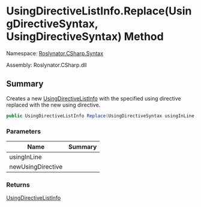 # UsingDirectiveListInfo\.Replace\(UsingDirectiveSyntax, UsingDirectiveSyntax\) Method

Namespace: [Roslynator.CSharp.Syntax](../../README.md)

Assembly: Roslynator\.CSharp\.dll

## Summary

Creates a new [UsingDirectiveListInfo](../README.md) with the specified using directive replaced with the new using directive\.

```csharp
public UsingDirectiveListInfo Replace(UsingDirectiveSyntax usingInLine, UsingDirectiveSyntax newUsingDirective)
```

### Parameters

| Name | Summary |
| ---- | ------- |
| usingInLine | |
| newUsingDirective | |

### Returns

[UsingDirectiveListInfo](../README.md)



